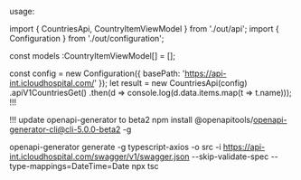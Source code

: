 
usage:


import { CountriesApi, CountryItemViewModel } from './out/api';
import { Configuration } from './out/configuration';

const models :CountryItemViewModel[] = [];

const config = new Configuration({
  basePath: 'https://api-int.icloudhospital.com/'
});
let result = new CountriesApi(config)
  .apiV1CountriesGet()
  .then(d => console.log(d.data.items.map(t => t.name)));
!!!

!!! update openapi-generator to beta2
npm install @openapitools/openapi-generator-cli@cli-5.0.0-beta2 -g

openapi-generator generate -g typescript-axios -o src -i https://api-int.icloudhospital.com/swagger/v1/swagger.json --skip-validate-spec --type-mappings=DateTime=Date
npx tsc
